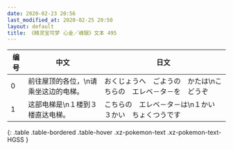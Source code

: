 ```yaml
---
date: 2020-02-23 20:56
last_modified_at: 2020-02-25 20:50
layout: default
title: 《精灵宝可梦 心金／魂银》文本 495
---
```

| 编号 | 中文 | 日文 |
| ---- | ---- | ---- |
| 0 | 前往屋顶的各位，\n请乘坐这边的电梯。 | おくじょうへ　ごようの　かたは\nこちらの　エレベ－タ－を　どうぞ |
| 1 | 这部电梯是\n１楼到３楼直达电梯。 | こちらの　エレベ－タ－は\n１かい　３かい　ちょくつうです |
{: .table .table-bordered .table-hover .xz-pokemon-text .xz-pokemon-text-HGSS }